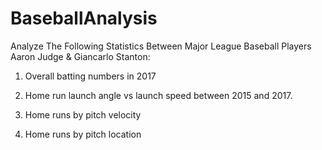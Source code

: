 # BaseballAnalysis

Analyze The Following Statistics Between Major League Baseball Players Aaron Judge & Giancarlo Stanton:

1. Overall batting numbers in 2017

2. Home run launch angle vs launch speed between 2015 and 2017.

3. Home runs by pitch velocity

4. Home runs by pitch location 
